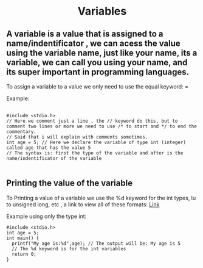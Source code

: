 <h1 align="center">Variables</h1>
<h2>A variable is a value that is assigned to a name/indentificator , we can acess the value using the variable name, just like  your name, its a variable, we can call you using your name, and its super important in programming languages.</h2>
<p>To assign a variable to a value we only need to use the equal keyword: = </p>
<p>Example:</p>
<pre> 
<code>#include &lt;stdio.h&gt;
// Here we comment just a line , the // keyword do this, but to comment two lines or more we need to use /* to start and */ to end the commentary.
// Said that i will explain with comments sometimes.
int age = 5; // Here we declare the variable of type int (integer) called age that has the value 5
// The syntax is: first the type of the variable and after is the name/indentificator of the variable
</code>
</pre>
<h2>Printing the value of the variable</h2>
<p>To Printing a value of a variable we use the %d keyword for the int types, lu to unsigned long, etc , a link to view all of these formats: <a href="https://www.w3schools.in/c-programming/format-specifiers">Link</a>
<p>Example using only the type int:</p>
</p>
<pre>
<code>#include &lt;stdio.h&gt;
int age = 5;
int main() {
  printf("My age is:%d",age); // The output will be: My age is 5 
  // The %d keyword is for the int variables
  return 0;
}
</code>
</pre>

